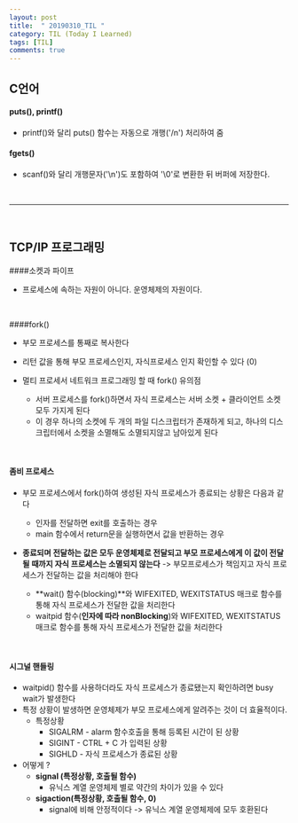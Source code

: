 ```yaml
---
layout: post
title:  " 20190310_TIL "
category: TIL (Today I Learned)
tags: [TIL]
comments: true
---
```




## C언어

#### puts(), printf()

- printf()와 달리 puts() 함수는 자동으로 개행('/n') 처리하여 줌



#### fgets()

- scanf()와 달리 개행문자('\n')도 포함하여 '\0'로 변환한 뒤 버퍼에 저장한다.

<br>

---

<br>

## TCP/IP 프로그래밍

####소켓과 파이프 

- 프로세스에 속하는 자원이 아니다. 운영체제의 자원이다.

<br>

####fork()

- 부모 프로세스를 통째로 복사한다
- 리턴 값을 통해 부모 프로세스인지, 자식프로세스 인지 확인할 수 있다 (0)

- 멀티 프로세서 네트워크 프로그래밍 할 때 fork() 유의점
  - 서버 프로세스를 fork()하면서 자식 프로세스는 서버 소켓 + 클라이언트 소켓 모두 가지게 된다
  - 이 경우 하나의 소켓에 두 개의 파일 디스크립터가 존재하게 되고, 하나의 디스크립터에서 소켓을 소멸해도 소멸되지않고 남아있게 된다

<br>

#### 좀비 프로세스

- 부모 프로세스에서 fork()하여 생성된 자식 프로세스가 종료되는 상황은 다음과 같다
  - 인자를 전달하면 exit를 호출하는 경우
  - main 함수에서 return문을 실행하면서 값을 반환하는 경우

- **종료되며 전달하는 값은 모두 운영체제로 전달되고 부모 프로세스에게 이 값이 전달될 때까지 자식 프로세스는 소멸되지 않는다** -> 부모프로세스가 책임지고 자식 프로세스가 전달하는 값을 처리해야 한다
  - **wait() 함수(blocking)**와 WIFEXITED, WEXITSTATUS 매크로 함수를 통해 자식 프로세스가 전달한 값을 처리한다
  - waitpid 함수(**인자에 따라 nonBlocking**)와 WIFEXITED, WEXITSTATUS 매크로 함수를 통해 자식 프로세스가 전달한 값을 처리한다

<br>

#### 시그널 핸들링

- waitpid() 함수를 사용하더라도 자식 프로세스가 종료됐는지 확인하려면 busy wait가 발생한다
- 특정 상황이 발생하면 운영체제가 부모 프로세스에게 알려주는 것이 더 효율적이다.
  - 특정상황
    - SIGALRM -  alarm 함수호출을 통해 등록된 시간이 된 상황
    - SIGINT - CTRL + C 가 입력된 상황
    - SIGHLD - 자식 프로세스가 종료된 상황
- 어떻게 ?
  - **signal (특정상황, 호출될 함수)**
    - 유닉스 계열 운영체제 별로 약간의 차이가 있을 수 있다
  - **sigaction(특정상황, 호출될 함수, 0)**
    - signal에 비해 안정적이다 -> 유닉스 계열 운영체제에 모두 호환된다






